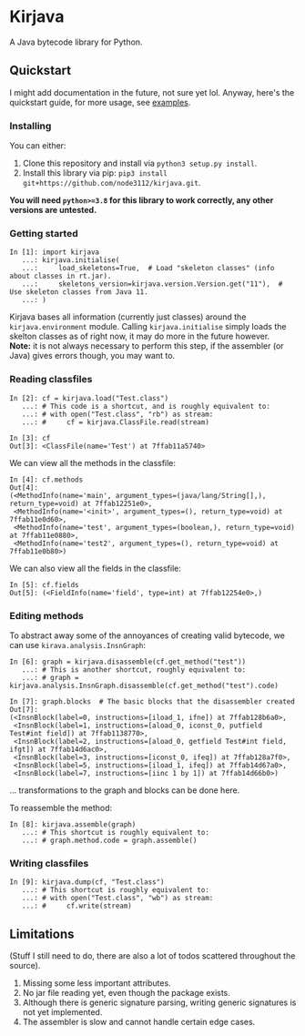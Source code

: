 # Kirjava
A Java bytecode library for Python.  

## Quickstart
I might add documentation in the future, not sure yet lol. Anyway, here's the quickstart guide, for more usage, see [examples](examples/).

### Installing
You can either:
1. Clone this repository and install via `python3 setup.py install`.
2. Install this library via pip: `pip3 install git+https://github.com/node3112/kirjava.git`.

**You will need `python>=3.8` for this library to work correctly, any other versions are untested.**

### Getting started
```python3
In [1]: import kirjava
   ...: kirjava.initialise(
   ...:     load_skeletons=True,  # Load "skeleton classes" (info about classes in rt.jar).
   ...:     skeletons_version=kirjava.version.Version.get("11"),  # Use skeleton classes from Java 11.
   ...: )
```
Kirjava bases all information (currently just classes) around the `kirjava.environment` module. Calling `kirjava.initialise` simply loads the skelton
classes as of right now, it may do more in the future however.  
**Note:** it is not always necessary to perform this step, if the assembler (or Java) gives errors though, you may want to.

### Reading classfiles
```python3
In [2]: cf = kirjava.load("Test.class")
   ...: # This code is a shortcut, and is roughly equivalent to:
   ...: # with open("Test.class", "rb") as stream:
   ...: #     cf = kirjava.ClassFile.read(stream)

In [3]: cf
Out[3]: <ClassFile(name='Test') at 7ffab11a5740>
```

We can view all the methods in the classfile:
```python3
In [4]: cf.methods
Out[4]: 
(<MethodInfo(name='main', argument_types=(java/lang/String[],), return_type=void) at 7ffab12251e0>,
 <MethodInfo(name='<init>', argument_types=(), return_type=void) at 7ffab11e0d60>,
 <MethodInfo(name='test', argument_types=(boolean,), return_type=void) at 7ffab11e0880>,
 <MethodInfo(name='test2', argument_types=(), return_type=void) at 7ffab11e0b80>)
```

We can also view all the fields in the classfile:
```python3
In [5]: cf.fields
Out[5]: (<FieldInfo(name='field', type=int) at 7ffab12254e0>,)
```

### Editing methods  
To abstract away some of the annoyances of creating valid bytecode, we can use `kirava.analysis.InsnGraph`:
```python3
In [6]: graph = kirjava.disassemble(cf.get_method("test"))
   ...: # This is another shortcut, roughly equivalent to:
   ...: # graph = kirjava.analysis.InsnGraph.disassemble(cf.get_method("test").code)

In [7]: graph.blocks  # The basic blocks that the disassembler created
Out[7]: 
(<InsnBlock(label=0, instructions=[iload_1, ifne]) at 7ffab128b6a0>,
 <InsnBlock(label=1, instructions=[aload_0, iconst_0, putfield Test#int field]) at 7ffab1138770>,
 <InsnBlock(label=2, instructions=[aload_0, getfield Test#int field, ifgt]) at 7ffab14d6ac0>,
 <InsnBlock(label=3, instructions=[iconst_0, ifeq]) at 7ffab128a7f0>,
 <InsnBlock(label=5, instructions=[iload_1, ifeq]) at 7ffab14d67a0>,
 <InsnBlock(label=7, instructions=[iinc 1 by 1]) at 7ffab14d66b0>)
```

... transformations to the graph and blocks can be done here.

To reassemble the method:
```python3
In [8]: kirjava.assemble(graph)
   ...: # This shortcut is roughly equivalent to:
   ...: # graph.method.code = graph.assemble()
```

### Writing classfiles
```python3
In [9]: kirjava.dump(cf, "Test.class")
   ...: # This shortcut is roughly equivalent to:
   ...: # with open("Test.class", "wb") as stream:
   ...: #     cf.write(stream)
```

## Limitations
(Stuff I still need to do, there are also a lot of todos scattered throughout the source).

1. Missing some less important attributes.
2. No jar file reading yet, even though the package exists.
3. Although there is generic signature parsing, writing generic signatures is not yet implemented.
4. The assembler is slow and cannot handle certain edge cases.
